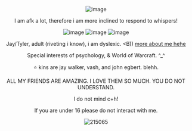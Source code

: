 <p align="center">
<![image](https://github.com/CactusEggs/CactusEggs/assets/172105020/1a069d6f-cde9-4d72-bce9-0756906e1d27)" 





![image](https://github.com/CactusEggs/CactusEggs/assets/172105020/b04ed106-7d2a-4f27-af07-54df4de5fdb6)


  <p align="center">     
  I am afk a lot, therefore i am more inclined to respond to whispers!
  <p align="center">     
    <p align="center">
<![image](https://github.com/CactusEggs/CactusEggs/assets/172105020/1a069d6f-cde9-4d72-bce9-0756906e1d27)" 
      
![image](https://github.com/CactusEggs/CactusEggs/assets/172105020/6e097acd-3529-40dd-acdf-ab2468b93ddf)
![image](https://github.com/CactusEggs/CactusEggs/assets/172105020/c04cfe9b-f3eb-4039-af3b-e737756e4d2e)
![image](https://github.com/CactusEggs/CactusEggs/assets/172105020/02cc3721-d084-4136-b902-be37fa5fca2d)
 <p align="center">     
    <p align="center">
<![image](https://github.com/CactusEggs/CactusEggs/assets/172105020/1a069d6f-cde9-4d72-bce9-0756906e1d27)" 

  Jay/Tyler, adult (riveting i know), i am dyslexic. <B)) [more about me hehe](https://pronouns.cc/@UFOBUNNY)
  
<p align="center">     
   Special interests of psychology, & World of Warcraft. ^_^
<p align="center">     
   ⭐ kins are jay walker, vash, and john egbert. blehh.
<p align="center">     
  ALL MY FRIENDS ARE AMAZING. I LOVE THEM SO MUCH. YOU DO NOT UNDERSTAND.
<p align="center">     
  I do not mind c+h! 
<p align="center">    
  If you are under 16 please do not interact with me.
  <p align="center">     
    <p align="center">
<![image](https://github.com/CactusEggs/CactusEggs/assets/172105020/1a069d6f-cde9-4d72-bce9-0756906e1d27)" 
    
  ![215065](https://github.com/CactusEggs/CactusEggs/assets/172105020/a5a3185c-60c9-4cf4-8c5b-defd0d7ae83d)

